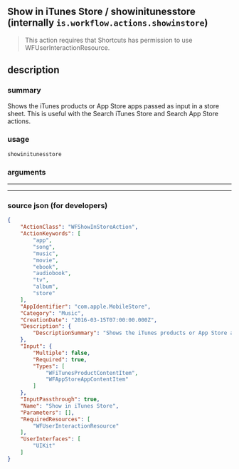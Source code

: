 
## Show in iTunes Store / showinitunesstore (internally `is.workflow.actions.showinstore`)

> This action requires that Shortcuts has permission to use WFUserInteractionResource.


## description

### summary

Shows the iTunes products or App Store apps passed as input in a store sheet. This is useful with the Search iTunes Store and Search App Store actions.


### usage
```
showinitunesstore 
```

### arguments

---



---

### source json (for developers)

```json
{
	"ActionClass": "WFShowInStoreAction",
	"ActionKeywords": [
		"app",
		"song",
		"music",
		"movie",
		"ebook",
		"audiobook",
		"tv",
		"album",
		"store"
	],
	"AppIdentifier": "com.apple.MobileStore",
	"Category": "Music",
	"CreationDate": "2016-03-15T07:00:00.000Z",
	"Description": {
		"DescriptionSummary": "Shows the iTunes products or App Store apps passed as input in a store sheet. This is useful with the Search iTunes Store and Search App Store actions."
	},
	"Input": {
		"Multiple": false,
		"Required": true,
		"Types": [
			"WFiTunesProductContentItem",
			"WFAppStoreAppContentItem"
		]
	},
	"InputPassthrough": true,
	"Name": "Show in iTunes Store",
	"Parameters": [],
	"RequiredResources": [
		"WFUserInteractionResource"
	],
	"UserInterfaces": [
		"UIKit"
	]
}
```
